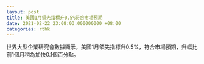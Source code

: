 ```yaml
---
layout: post
title: 美國1月領先指標升0.5%符合市場預期
date: 2021-02-22 23:08:03.000000000 +08:00
categories: rthk
---
```


世界大型企業研究會數據顯示，美國1月領先指標升0.5%，符合市場預期，升幅比前1個月稍為加快0.1個百分點。
